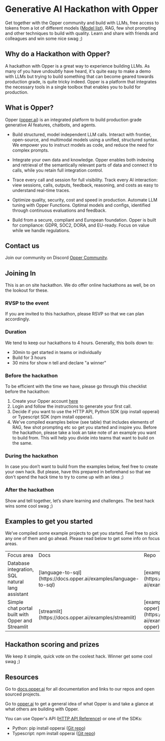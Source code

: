# Generative AI Hackathon with Opper

Get together with the Opper community and build with LLMs, free access to tokens from a lot of different models ([Model list](https://docs.opper.ai/functions/models)), RAG, few shot prompting and other techniques to build with quality. Learn and share with friends and colleagues and win some nice swag ;)

## Why do a Hackathon with Opper?
A hackathon with Opper is a great way to experience building LLMs. As many of you have undoubtly have heard, it's quite easy to make a demo with LLMs but trying to build something that can become geared towards production grade, is quite tricky indeed. Opper is a platform that integrates the necessary tools in a single toolbox that enables you to build for production.

## What is Opper?
Opper ([opper.ai](https://opper.ai)) is an integrated platform to build production grade generative AI features, chatbots, and agents. 

- Build structured, model independent LLM calls. Interact with frontier, open-source, and multimodal models using a unified, structured syntax. We empower you to instruct models as code, and reduce the need for complex prompts. 

- Integrate your own data and knowledge. Opper enables both indexing and retrieval of the semantically relevant parts of data and connect it to calls, while you retain full integration control.

- Trace every call and session for full visibility. Track every AI interaction: view sessions, calls, outputs, feedback, reasoning, and costs as easy to understand real-time traces.

- Optimize quality, security, cost and speed in production. Automate LLM tuning with Opper Functions. Optimal models and configs, identified through continuous evaluations and feedback.

- Build from a secure, compliant and European foundation. Opper is built for compliance: GDPR, SOC2, DORA, and EU-ready. Focus on value while we handle regulations.

## Contact us
Join our community on Discord [Opper Community](https://discord.gg/N3RjGG7PBb).

## Joining In
This is an on site hackathon. We do offer online hackathons as well, be on the lookout for these.

### RVSP to the event
If you are invited to this hackathon, please RSVP so that we can plan accordingly.

### Duration
We tend to keep our hackathons to 4 hours. Generally, this boils down to:
- 30min to get started in teams or individually
- Build for 3 hours
- 30 mins for show n tell and declare "a winner"

### Before the hackathon
To be efficient with the time we have, please go through this checklist before the hackathon:
1. Create your Opper account [here](https://platform.opper.ai/auth/signin)
2. Login and follow the instructions to generate your first call.
3. Decide if you want to use the HTTP API, Python SDK (pip install opperai) or Typescript SDK (npm install opperai).
4. We've compiled examples below (see table) that includes elements of RAG, few shot prompting etc so get you started and inspire you. Before the hackathon, please take a look an take note of an example you want to build from. This will help you divide into teams that want to build on the same.

### During the hackathon
In case you don’t want to build from the examples below, feel free to create your own hack. But please, have this prepared in beforehand so that we don't spend the hack time to try to come up with an idea ;)

### After the hackathon
Show and tell together, let’s share learning and challenges. The best hack wins some cool swag ;)

## Examples to get you started
We’ve compiled some example projects to get you started. Feel free to pick any one of them and go ahead. Please read below to get some info on focus areas.

<table>
  <tr>
    <td>
      Focus area
    </td>
    <td>
      Docs
    </td>
    <td>
      Repo
    </td>
  </tr>
  <tr>
    <td>
      Database integration, SQL natural lang assistant
    </td>
    <td>
      [language-to-sql](https://docs.opper.ai/examples/language-to-sql)
    </td>
    <td>
      [example-sql-assistant](https://github.com/opper-ai/example-sql-assistant)
    </td>
  </tr>
  <tr>
    <td>
      Simple chat portal built with Opper and Streamlit
    </td>
    <td>
      [streamlit](https://docs.opper.ai/examples/streamlit)
    </td>
    <td>
      [example-streamlit-opper](https://github.com/opper-ai/example-streamlit-opper)
    </td>
  </tr>
</table>

## Hackathon scoring and prizes
We keep it simple, quick vote on the coolest hack. Winner get some cool swag ;)

## Resources
Go to [docs.opper.ai](docs.opper.ai) for all documentation and links to our repos and open sourced projects.

Go to [opper.ai](opper.ai) to get a general idea of what Opper is and take a glance at what others are building with Opper.

You can use Opper's API ([HTTP API Reference](https://api.opper.ai/docs)) or one of the SDKs:
- Python: pip install opperai ([Git repo](https://github.com/opper-ai/opper-python))
- Typescript: npm install opperai ([Git repo](https://github.com/opper-ai/opper-node))
